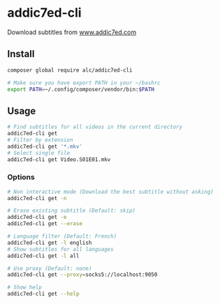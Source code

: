 # addic7ed-cli

Download subtitles from www.addic7ed.com

## Install

```bash
composer global require alc/addic7ed-cli

# Make sure you have export PATH in your ~/bashrc
export PATH=~/.config/composer/vendor/bin:$PATH
```

## Usage

```bash
# Find subtitles for all videos in the current directory
addic7ed-cli get
# Filter by extension
addic7ed-cli get '*.mkv'
# Select single file
addic7ed-cli get Video.S01E01.mkv
```

### Options

```bash
# Non interactive mode (Download the best subtitle without asking)
addic7ed-cli get -n

# Erase existing subtitle (Default: skip)
addic7ed-cli get -e
addic7ed-cli get --erase

# Language filter (Default: French)
addic7ed-cli get -l english
# Show subtitles for all languages
addic7ed-cli get -l all

# Use proxy (Default: none)
addic7ed-cli get --proxy=socks5://localhost:9050

# Show help
addic7ed-cli get --help
```
